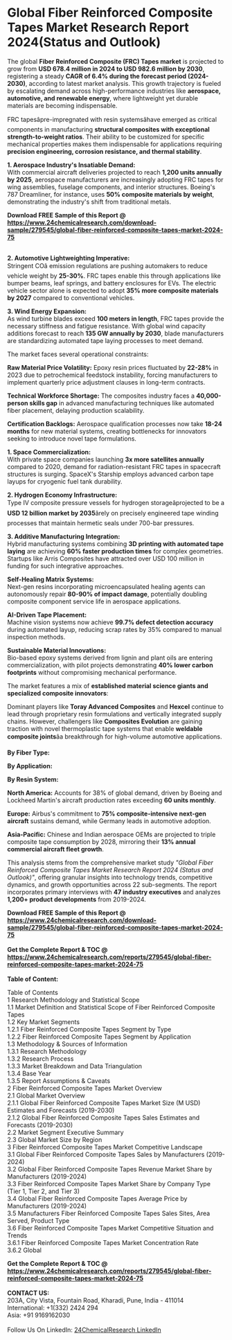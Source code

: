 <h1>Global Fiber Reinforced Composite Tapes Market Research Report 2024(Status and Outlook)</h1><p>The global <strong>Fiber Reinforced Composite (FRC) Tapes market</strong> is projected to grow from <strong>USD 678.4 million in 2024 to USD 982.6 million by 2030</strong>, registering a steady <strong>CAGR of 6.4% during the forecast period (2024-2030)</strong>, according to latest market analysis. This growth trajectory is fueled by escalating demand across high-performance industries like <strong>aerospace, automotive, and renewable energy</strong>, where lightweight yet durable materials are becoming indispensable.</p><p>FRC tapesâpre-impregnated with resin systemsâhave emerged as critical components in manufacturing <strong>structural composites with exceptional strength-to-weight ratios</strong>. Their ability to be customized for specific mechanical properties makes them indispensable for applications requiring <strong>precision engineering, corrosion resistance, and thermal stability</strong>.</p><p><strong>1. Aerospace Industry's Insatiable Demand:</strong><br>
With commercial aircraft deliveries projected to reach <strong>1,200 units annually by 2025</strong>, aerospace manufacturers are increasingly adopting FRC tapes for wing assemblies, fuselage components, and interior structures. Boeing's 787 Dreamliner, for instance, uses <strong>50% composite materials by weight</strong>, demonstrating the industry's shift from traditional metals.</p><div><b>Download FREE Sample of this Report @ 
            <a href="https://www.24chemicalresearch.com/download-sample/279545/global-fiber-reinforced-composite-tapes-market-2024-75">
            https://www.24chemicalresearch.com/download-sample/279545/global-fiber-reinforced-composite-tapes-market-2024-75</a></b></div><br><p><strong>2. Automotive Lightweighting Imperative:</strong><br>
Stringent COâ emission regulations are pushing automakers to reduce vehicle weight by <strong>25-30%</strong>. FRC tapes enable this through applications like bumper beams, leaf springs, and battery enclosures for EVs. The electric vehicle sector alone is expected to adopt <strong>35% more composite materials by 2027</strong> compared to conventional vehicles.</p><p><strong>3. Wind Energy Expansion:</strong><br>
As wind turbine blades exceed <strong>100 meters in length</strong>, FRC tapes provide the necessary stiffness and fatigue resistance. With global wind capacity additions forecast to reach <strong>135 GW annually by 2030</strong>, blade manufacturers are standardizing automated tape laying processes to meet demand.</p><p>The market faces several operational constraints:</p><p><strong>Raw Material Price Volatility:</strong> Epoxy resin prices fluctuated by <strong>22-28%</strong> in 2023 due to petrochemical feedstock instability, forcing manufacturers to implement quarterly price adjustment clauses in long-term contracts.</p><p><strong>Technical Workforce Shortage:</strong> The composites industry faces a <strong>40,000-person skills gap</strong> in advanced manufacturing techniques like automated fiber placement, delaying production scalability.</p><p><strong>Certification Backlogs:</strong> Aerospace qualification processes now take <strong>18-24 months</strong> for new material systems, creating bottlenecks for innovators seeking to introduce novel tape formulations.</p><p><strong>1. Space Commercialization:</strong><br>
With private space companies launching <strong>3x more satellites annually</strong> compared to 2020, demand for radiation-resistant FRC tapes in spacecraft structures is surging. SpaceX's Starship employs advanced carbon tape layups for cryogenic fuel tank durability.</p><p><strong>2. Hydrogen Economy Infrastructure:</strong><br>
Type IV composite pressure vessels for hydrogen storageâprojected to be a <strong>USD 12 billion market by 2035</strong>ârely on precisely engineered tape winding processes that maintain hermetic seals under 700-bar pressures.</p><p><strong>3. Additive Manufacturing Integration:</strong><br>
Hybrid manufacturing systems combining <strong>3D printing with automated tape laying</strong> are achieving <strong>60% faster production times</strong> for complex geometries. Startups like Arris Composites have attracted over USD 100 million in funding for such integrative approaches.</p><p><strong>Self-Healing Matrix Systems:</strong><br>
	Next-gen resins incorporating microencapsulated healing agents can autonomously repair <strong>80-90% of impact damage</strong>, potentially doubling composite component service life in aerospace applications.</p><p><strong>AI-Driven Tape Placement:</strong><br>
	Machine vision systems now achieve <strong>99.7% defect detection accuracy</strong> during automated layup, reducing scrap rates by 35% compared to manual inspection methods.</p><p><strong>Sustainable Material Innovations:</strong><br>
	Bio-based epoxy systems derived from lignin and plant oils are entering commercialization, with pilot projects demonstrating <strong>40% lower carbon footprints</strong> without compromising mechanical performance.</p><p>The market features a mix of <strong>established material science giants and specialized composite innovators</strong>:</p><p>Dominant players like <strong>Toray Advanced Composites</strong> and <strong>Hexcel</strong> continue to lead through proprietary resin formulations and vertically integrated supply chains. However, challengers like <strong>Composites Evolution</strong> are gaining traction with novel thermoplastic tape systems that enable <strong>weldable composite joints</strong>âa breakthrough for high-volume automotive applications.</p><p><strong>By Fiber Type:</strong></p><p><strong>By Application:</strong></p><p><strong>By Resin System:</strong></p><p><strong>North America:</strong> Accounts for 38% of global demand, driven by Boeing and Lockheed Martin's aircraft production rates exceeding <strong>60 units monthly</strong>.</p><p><strong>Europe:</strong> Airbus's commitment to <strong>75% composite-intensive next-gen aircraft</strong> sustains demand, while Germany leads in automotive adoption.</p><p><strong>Asia-Pacific:</strong> Chinese and Indian aerospace OEMs are projected to triple composite tape consumption by 2028, mirroring their <strong>13% annual commercial aircraft fleet growth</strong>.</p><p>This analysis stems from the comprehensive market study <em>"Global Fiber Reinforced Composite Tapes Market Research Report 2024 (Status and Outlook)"</em>, offering granular insights into technology trends, competitive dynamics, and growth opportunities across 22 sub-segments. The report incorporates primary interviews with <strong>47 industry executives</strong> and analyzes <strong>1,200+ product developments</strong> from 2019-2024.</p><div><b>Download FREE Sample of this Report @ 
            <a href="https://www.24chemicalresearch.com/download-sample/279545/global-fiber-reinforced-composite-tapes-market-2024-75">
            https://www.24chemicalresearch.com/download-sample/279545/global-fiber-reinforced-composite-tapes-market-2024-75</a></b></div><br><div><b>Get the Complete Report & TOC @ 
            <a href="https://www.24chemicalresearch.com/reports/279545/global-fiber-reinforced-composite-tapes-market-2024-75">
            https://www.24chemicalresearch.com/reports/279545/global-fiber-reinforced-composite-tapes-market-2024-75</a></b></div><br>
            <b>Table of Content:</b><p>Table of Contents<br />
 1 Research Methodology and Statistical Scope<br />
 1.1 Market Definition and Statistical Scope of Fiber Reinforced Composite Tapes<br />
 1.2 Key Market Segments<br />
 1.2.1 Fiber Reinforced Composite Tapes Segment by Type<br />
 1.2.2 Fiber Reinforced Composite Tapes Segment by Application<br />
 1.3 Methodology & Sources of Information<br />
 1.3.1 Research Methodology<br />
 1.3.2 Research Process<br />
 1.3.3 Market Breakdown and Data Triangulation<br />
 1.3.4 Base Year<br />
 1.3.5 Report Assumptions & Caveats<br />
 2 Fiber Reinforced Composite Tapes Market Overview<br />
 2.1 Global Market Overview<br />
 2.1.1 Global Fiber Reinforced Composite Tapes Market Size (M USD) Estimates and Forecasts (2019-2030)<br />
 2.1.2 Global Fiber Reinforced Composite Tapes Sales Estimates and Forecasts (2019-2030)<br />
 2.2 Market Segment Executive Summary<br />
 2.3 Global Market Size by Region<br />
 3 Fiber Reinforced Composite Tapes Market Competitive Landscape<br />
 3.1 Global Fiber Reinforced Composite Tapes Sales by Manufacturers (2019-2024)<br />
 3.2 Global Fiber Reinforced Composite Tapes Revenue Market Share by Manufacturers (2019-2024)<br />
 3.3 Fiber Reinforced Composite Tapes Market Share by Company Type (Tier 1, Tier 2, and Tier 3)<br />
 3.4 Global Fiber Reinforced Composite Tapes Average Price by Manufacturers (2019-2024)<br />
 3.5 Manufacturers Fiber Reinforced Composite Tapes Sales Sites, Area Served, Product Type<br />
 3.6 Fiber Reinforced Composite Tapes Market Competitive Situation and Trends<br />
 3.6.1 Fiber Reinforced Composite Tapes Market Concentration Rate<br />
 3.6.2 Global </p><div><b>Get the Complete Report & TOC @ 
            <a href="https://www.24chemicalresearch.com/reports/279545/global-fiber-reinforced-composite-tapes-market-2024-75">
            https://www.24chemicalresearch.com/reports/279545/global-fiber-reinforced-composite-tapes-market-2024-75</a></b></div><br><b>CONTACT US:</b><br>
            203A, City Vista, Fountain Road, Kharadi, Pune, India - 411014<br>
            International: +1(332) 2424 294<br>
            Asia: +91 9169162030 <br><br>
            Follow Us On LinkedIn: <a href="https://www.linkedin.com/company/24chemicalresearch/">24ChemicalResearch LinkedIn</a>